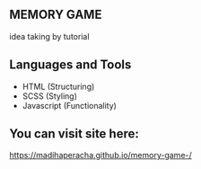 ## MEMORY GAME
idea taking by tutorial
## Languages and Tools
* HTML (Structuring)
* SCSS (Styling)
* Javascript (Functionality)
## You can visit site here:
https://madihaperacha.github.io/memory-game-/
